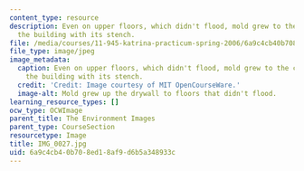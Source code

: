 ```yaml
---
content_type: resource
description: Even on upper floors, which didn't flood, mold grew to the ceiling, filling
  the building with its stench.
file: /media/courses/11-945-katrina-practicum-spring-2006/6a9c4cb40b708ed18af9d6b5a348933c_IMG_0027.jpg
file_type: image/jpeg
image_metadata:
  caption: Even on upper floors, which didn't flood, mold grew to the ceiling, filling
    the building with its stench.
  credit: 'Credit: Image courtesy of MIT OpenCourseWare.'
  image-alt: Mold grew up the drywall to floors that didn't flood.
learning_resource_types: []
ocw_type: OCWImage
parent_title: The Environment Images
parent_type: CourseSection
resourcetype: Image
title: IMG_0027.jpg
uid: 6a9c4cb4-0b70-8ed1-8af9-d6b5a348933c
---
```

